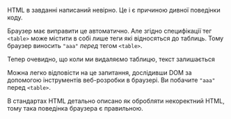 HTML в завданні написаний невірно. Це і є причиною дивної поведінки коду.

Браузер має виправити це автоматично. Але згідно специфікації тег `<table>` може містити в собі лише теги які відносяться до таблиць. Тому браузер виносить `"aaa"` _перед_ тегом `<table>`.

Тепер очевидно, що коли ми видаляємо таблицю, текст залишається

Можна легко відповісти на це запитання, дослідивши DOM за допомогою інструментів веб-розробки в браузері. Ви побачите `"aaa"` перед `<table>`.

В стандартах HTML детально описано як обробляти некоректний HTML, тому така поведінка браузера є правильною.
